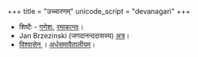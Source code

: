 +++
title = "उच्चारणम्"
unicode_script = "devanagari"
+++


- शिष्टैः - [गणेशः](http://www.youtube.com/playlist?list=PLABJEFgj0PWVXr2ERGu2xtoSXrNdBs5xS), [रमाकान्तः](http://www.youtube.com/watch?v=2X6GcE5Seg0)।
- Jan Brzezinski (जगदानन्ददासस्य) [अत्र](https://soundcloud.com/jagadananda-das-168494194/sets/chanting-sanskrit-verses)।
- [विश्वासेन ](https://www.youtube.com/results?search_query=%E0%A4%B5%E0%A5%83%E0%A4%A4%E0%A5%8D%E0%A4%A4%E0%A5%8B%E0%A4%9A%E0%A5%8D%E0%A4%9A%E0%A4%BE%E0%A4%B0%E0%A4%A3%E0%A4%82+%E0%A4%B5%E0%A4%BF%E0%A4%B6%E0%A5%8D%E0%A4%B5%E0%A4%BE%E0%A4%B8%E0%A5%87%E0%A4%A8&lclk=playlist&filters=playlist)। [अर्धसमावैतालीयम्](https://www.youtube.com/playlist?list=PL63uIhJxWbggSaSwpWlNyD-1ha_pYwSWa)।

